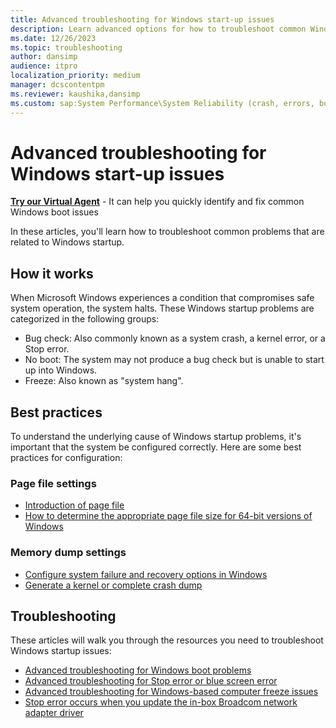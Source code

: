 ```yaml
---
title: Advanced troubleshooting for Windows start-up issues
description: Learn advanced options for how to troubleshoot common Windows start-up issues, like system crashes and freezes.
ms.date: 12/26/2023
ms.topic: troubleshooting
author: dansimp
audience: itpro
localization_priority: medium
manager: dcscontentpm
ms.reviewer: kaushika,dansimp
ms.custom: sap:System Performance\System Reliability (crash, errors, bug check or Blue Screen, unexpected reboot), csstroubleshoot
---
```


# Advanced troubleshooting for Windows start-up issues

<p class="alert is-flex is-primary"><span class="has-padding-left-medium has-padding-top-extra-small"><a class="button is-primary" href="https://vsa.services.microsoft.com/v1.0/?partnerId=7d74cf73-5217-4008-833f-87a1a278f2cb&flowId=DMC&initialQuery=31806273" target='_blank'><b>Try our Virtual Agent</b></a></span><span class="has-padding-small"> - It can help you quickly identify and fix common Windows boot issues</span>

In these articles, you'll learn how to troubleshoot common problems that are related to Windows startup.

## How it works

When Microsoft Windows experiences a condition that compromises safe system operation, the system halts. These Windows startup problems are categorized in the following groups:

- Bug check: Also commonly known as a system crash, a kernel error, or a Stop error.
- No boot: The system may not produce a bug check but is unable to start up into Windows.
- Freeze: Also known as "system hang".
  
## Best practices

To understand the underlying cause of Windows startup problems, it's important that the system be configured correctly. Here are some best practices for configuration:

### Page file settings

- [Introduction of page file](introduction-to-the-page-file.md)
- [How to determine the appropriate page file size for 64-bit versions of Windows](how-to-determine-the-appropriate-page-file-size-for-64-bit-versions-of-windows.md)

### Memory dump settings

- [Configure system failure and recovery options in Windows](configure-system-failure-and-recovery-options.md)
- [Generate a kernel or complete crash dump](generate-a-kernel-or-complete-crash-dump.md)

## Troubleshooting  

These articles will walk you through the resources you need to troubleshoot Windows startup issues:

- [Advanced troubleshooting for Windows boot problems](./windows-boot-issues-troubleshooting.md)
- [Advanced troubleshooting for Stop error or blue screen error](./stop-error-or-blue-screen-error-troubleshooting.md)
- [Advanced troubleshooting for Windows-based computer freeze issues](./windows-based-computer-freeze-troubleshooting.md)
- [Stop error occurs when you update the in-box Broadcom network adapter driver](stop-error-broadcom-network-driver-update.md)
